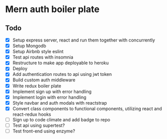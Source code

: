 # Mern auth boiler plate

## Todo

- [x] Setup express server, react and run them together with concurrently
- [x] Setup Mongodb
- [x] Setup Airbnb style eslint
- [x] Test api routes with insomnia
- [x] Restructure to make app deployable to heroku
- [x] Deploy
- [x] Add authentication routes to api using jwt token
- [x] Build custom auth middleware
- [x] Write redux boiler plate
- [x] Implement sign up with error handling
- [x] Implement login with error handling
- [x] Style navbar and auth modals with reactstrap
- [x] Convert class components to functional components, utilizing react and react-redux hooks
- [ ] Sign up to code climate and add badge to repo
- [ ] Test api using supertest?
- [ ] Test front-end using enzyme?
